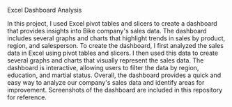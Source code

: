 Excel Dashboard Analysis

In this project, I used Excel pivot tables and slicers to create a dashboard that provides insights into Bike company's sales data. 
The dashboard includes several graphs and charts that highlight trends in sales by product, region, and salesperson.
To create the dashboard, I first analyzed the sales data in Excel using pivot tables and slicers. 
I then used this data to create several graphs and charts that visually represent the sales data. 
The dashboard is interactive, allowing users to filter the data by region, education, and martial status.
Overall, the dashboard provides a quick and easy way to analyze our company's sales data and identify areas for improvement. 
Screenshots of the dashboard are included in this repository for reference.
